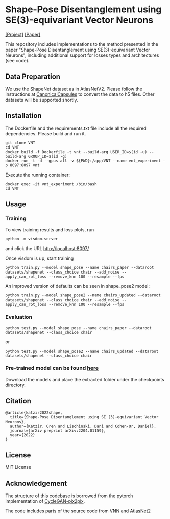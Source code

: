 # Shape-Pose Disentanglement using SE(3)-equivariant Vector Neurons

[[Project]](https://github.com/orenkatzir/VNT) [[Paper]](https://arxiv.org/pdf/2204.01159.pdf)

This repository includes implementations to the method presented in the paper "Shape-Pose Disentanglement using SE(3)-equivariant Vector Neurons", including additional support for losses types and architectures (see code).

## Data Preparation
We use the ShapeNet dataset as in AtlasNetV2. Please follow the instructions at [CanonicalCapsules](https://github.com/canonical-capsules/canonical-capsules) to convert the data to h5 files. 
Other datasets will be supported shortly.

## Installation
The Dockerfile and the requirements.txt file include all the required dependencies. Please build and run it.
```
git clone VNT 
cd VNT
docker build -f Dockerfile -t vnt --build-arg USER_ID=$(id -u) --build-arg GROUP_ID=$(id -g)
docker run -t -d --gpus all -v ${PWD}:/app/VNT --name vnt_experiment -p 8097:8097 vnt
```
Execute the running container:
```
docker exec -it vnt_experiment /bin/bash
cd VNT
```

## Usage

### Training
To view training results and loss plots, run 
```
python -m visdom.server
```
 and click the URL [http://localhost:8097/](http://localhost:8097/)

Once visdom is up, start training
```
python train.py --model shape_pose --name chairs_paper --dataroot datasets/shapenet --class_choice chair --add_noise --apply_can_rot_loss --remove_knn 100 --resample --fps
```

An improved version of defaults can be seen in shape_pose2 model:
```
python train.py --model shape_pose2 --name chairs_updated --dataroot datasets/shapenet --class_choice chair --add_noise --apply_can_rot_loss --remove_knn 100 --resample --fps
``` 

### Evaluation
```
python test.py --model shape_pose --name chairs_paper --dataroot datasets/shapenet --class_choice chair
```
or
```
python test.py --model shape_pose2 --name chairs_updated --dataroot datasets/shapenet --class_choice chair
```

### Pre-trained model can be found [here](https://drive.google.com/drive/folders/1yUgv0NOAF7BDEYQEOnEWNjiA0PgPgohr?usp=sharing)
Download the models and place the extracted folder under the checkpoints directory. 

## Citation

    @article{katzir2022shape,
      title={Shape-Pose Disentanglement using SE (3)-equivariant Vector Neurons},
      author={Katzir, Oren and Lischinski, Dani and Cohen-Or, Daniel},
      journal={arXiv preprint arXiv:2204.01159},
      year={2022}
    }

## License
MIT License

## Acknowledgement
The structure of this codebase is borrowed from the pytorch implementation of [CycleGAN-pix2pix](https://github.com/junyanz/pytorch-CycleGAN-and-pix2pix).

The code includes parts of the source code from [VNN](https://github.com/FlyingGiraffe/vnn) and [AtlasNet2](https://github.com/TheoDEPRELLE/AtlasNetV2) 
